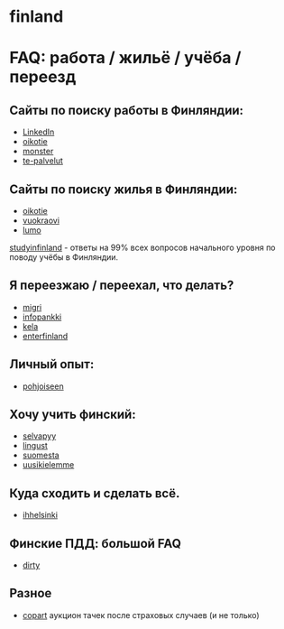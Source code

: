 # finland

# FAQ: работа / жильё / учёба / переезд
##  Сайты по поиску работы в Финляндии: 
- [LinkedIn](http://linkedin.com/)
- [oikotie](https://oikotie.fi/)
- [monster](https://www.monster.fi/)
- [te-palvelut](http://www.te-palvelut.fi/te/fi/)

## Сайты по поиску жилья в Финляндии: 
- [oikotie](https://asunnot.oikotie.fi/vuokrattavat-asunnot)
- [vuokraovi](https://www.vuokraovi.com/)
- [lumo](https://lumo.fi/)

[studyinfinland](http://studyinfinland.fi) - ответы на 99% всех вопросов начального уровня по поводу учёбы в Финляндии.

## Я переезжаю / переехал, что делать? 
- [migri](https://migri.fi/etusivu)
- [infopankki](https://www.infopankki.fi/ru)
- [kela](https://www.kela.fi/web/en/from-other-countries-to-finland-quick-guide)
- [enterfinland](https://enterfinland.fi/eServices )

## Личный опыт:
- [pohjoiseen](https://www.pohjoiseen.fi/)

## Хочу учить финский: 
- [selvapyy](https://t.me/selvapyy)
- [lingust](https://lingust.ru/suomi/suomen-tunteja/kappale0)
- [suomesta](suomesta.ru)
- [uusikielemme](uusikielemme.fi)             
            
## Куда сходить и сделать всё.
- [ihhelsinki](https://www.ihhelsinki.fi/)

## Финские ПДД: большой FAQ
- [dirty](https://finland.d3.ru/finskie-pdd-bolshoi-faq-1678069/?sorting=rating)

## Разное
- [copart](copart.fi) аукцион тачек после страховых случаев (и не только)


